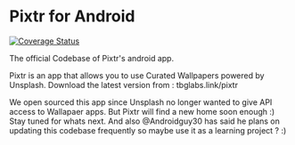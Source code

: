 # Pixtr for Android 

[![Coverage Status](https://coveralls.io/repos/github/tbglabs/Pixtr/badge.svg?branch=master)](https://coveralls.io/github/tbglabs/Pixtr?branch=master)

The official Codebase of Pixtr's android app. 

Pixtr is an app that allows you to use Curated Wallpapers powered by Unsplash. Download the latest version from : tbglabs.link/pixtr


We open sourced this app since Unsplash no longer wanted to give API access to Wallapaer apps. But Pixtr will find a new home soon enough :) Stay tuned for whats next. And also @Androidguy30 has said he plans on updating this codebase frequently so maybe use it as a learning project ? :) 


